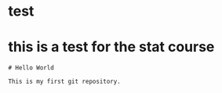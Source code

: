 # test
# this is a test for the stat course

```
# Hello World

This is my first git repository.
```
